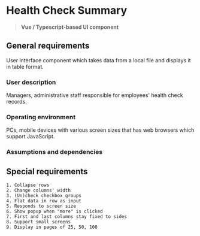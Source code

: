 # Health Check Summary
> **Vue / Typescript-based UI component**

General requirements
--------------------
User interface component which takes data from a local file
and displays it in table format.

### User description

Managers, administrative staff responsible for employees'
health check records.

### Operating environment

PCs, mobile devices with various screen sizes that has
web browsers which support JavaScript.

### Assumptions and dependencies

Special requirements
--------------------

```
1. Collapse rows
2. Change columns' width
3. (Un)check checkbox groups
4. Flat data in row as input
5. Responds to screen size
6. Show popup when "more" is clicked
7. First and last columns stay fixed to sides
8. Support small screens
9. Display in pages of 25, 50, 100

```
